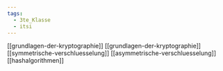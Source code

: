 ```yaml
---
tags:
  - 3te_Klasse
  - itsi
---
```

[[grundlagen-der-kryptographie]]
[[grundlagen-der-kryptographie]]
[[symmetrische-verschluesselung]]
[[asymmetrische-verschluesselung]]
[[hashalgorithmen]]